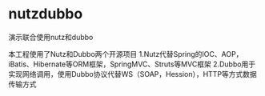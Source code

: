 nutzdubbo
=========

演示联合使用nutz和dubbo

本工程使用了Nutz和Dubbo两个开源项目
1.Nutz代替Spring的IOC、AOP，iBatis、Hibernate等ORM框架，SpringMVC、Struts等MVC框架
2.Dubbo用于实现网络调用，使用Dubbo协议代替WS（SOAP，Hession），HTTP等方式数据传输方式

